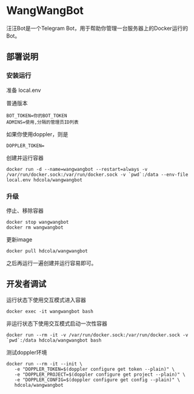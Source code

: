 # WangWangBot
汪汪Bot是一个Telegram Bot，用于帮助你管理一台服务器上的Docker运行的Bot。


## 部署说明

### 安装运行

准备 local.env

普通版本

```
BOT_TOKEN=你的BOT_TOKEN
ADMINS=使用,分隔的管理员ID列表
```

如果你使用doppler，则是

```
DOPPLER_TOKEN=
```


创建并运行容器

```
docker run -d --name=wangwangbot --restart=always -v /var/run/docker.sock:/var/run/docker.sock -v `pwd`:/data --env-file local.env hdcola/wangwangbot
```

### 升级

停止、移除容器

```
docker stop wangwangbot
docker rm wangwangbot
```

更新image

```
docker pull hdcola/wangwangbot
```

之后再运行一遍创建并运行容易即可。


## 开发者调试

运行状态下使用交互模式进入容器

```
docker exec -it wangwangbot bash
```

非运行状态下使用交互模式启动一次性容器

```
docker run --rm -it -v /var/run/docker.sock:/var/run/docker.sock -v `pwd`:/data hdcola/wangwangbot bash
```

测试doppler环境

```
docker run --rm -it --init \
   -e "DOPPLER_TOKEN=$(doppler configure get token --plain)" \
   -e "DOPPLER_PROJECT=$(doppler configure get project --plain)" \
   -e "DOPPLER_CONFIG=$(doppler configure get config --plain)" \
   hdcola/wangwangbot
```